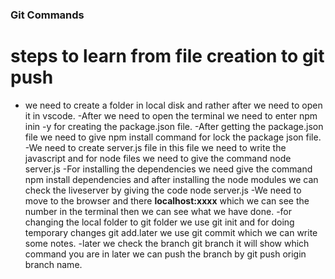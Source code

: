 ### Git Commands
# steps to learn from file creation to git push
- we need to create a folder in local disk and rather after we need to open it in vscode.
-After we need to open the terminal we need to enter npm inin -y for creating the package.json file.
-After getting the package.json file we need to give npm install command for lock the package json file.
-We need to create server.js file in this file we need to write the javascript and for node files we need to give the command node server.js 
-For installing the dependencies we need give the command npm install dependencies and after installing the node modules we can check the liveserver by giving the code node server.js
-We need to move to the browser and there **localhost:xxxx** which we can see the number in the terminal then we can see what we have done. 
-for changing the local folder to git folder we use git init and for doing temporary changes git add.later we use git commit which we can write some notes. 
-later we check the branch git branch it will show which command you are in later we can push the branch by git push origin branch name.